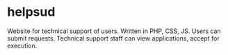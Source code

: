 # helpsud
Website for technical support of users. Written in PHP, CSS, JS. Users can submit requests. Technical support staff can view applications, accept for execution.

